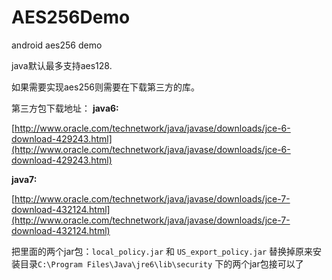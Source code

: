 AES256Demo
==========

android aes256 demo

java默认最多支持aes128.

如果需要实现aes256则需要在下载第三方的库。

第三方包下载地址：
**java6:**

[http://www.oracle.com/technetwork/java/javase/downloads/jce-6-download-429243.html](http://www.oracle.com/technetwork/java/javase/downloads/jce-6-download-429243.html)

**java7:**

[http://www.oracle.com/technetwork/java/javase/downloads/jce-7-download-432124.html](http://www.oracle.com/technetwork/java/javase/downloads/jce-7-download-432124.html)


把里面的两个jar包：`local_policy.jar` 和 `US_export_policy.jar` 替换掉原来安装目录`C:\Program Files\Java\jre6\lib\security` 下的两个jar包接可以了
